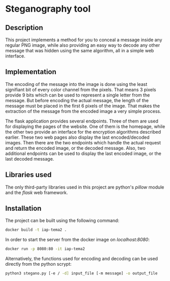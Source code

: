 # Steganography tool

## Description

This project implements a method for you to conceal a message inside any
regular PNG image, while also providing an easy way to decode any other message
that was hidden using the same algorithm, all in a simple web interface.

## Implementation

The encoding of the message into the image is done using the least signifiant
bit of every color channel from the pixels. That means 3 pixels provide 9 bits
which can be used to represent a single letter from the message. But before
encoding the actual message, the length of the message must be placed in the
first 6 pixels of the image. That makes the extraction of the message from the
encoded image a very simple process.

The flask application provides several endpoints. Three of them are used for
displaying the pages of the website. One of them is the homepage, while the
other two provide an interface for the encryption algorithms described earlier.
These two web pages also display the last encoded/decoded images. Then there
are the two endpoints which handle the actual request and return the encoded
image, or the decoded message. Also, two additional endpoints can be used to
display the last encoded image, or the last decoded message.


## Libraries used

The only third-party libraries used in this project are python's _pillow_
module and the _flask_ web framework.

## Installation

The project can be built using the following command:

```bash
docker build -t iap-tema2 .
```

In order to start the server from the docker image on _localhost:8080_:

```bash
docker run -p 8080:80 -it iap-tema2
```

Alternatively, the functions used for encoding and decoding can be used
directly from the python scrypt:

```bash
python3 stegano.py [-e / -d] input_file [-m message] -o output_file
```
